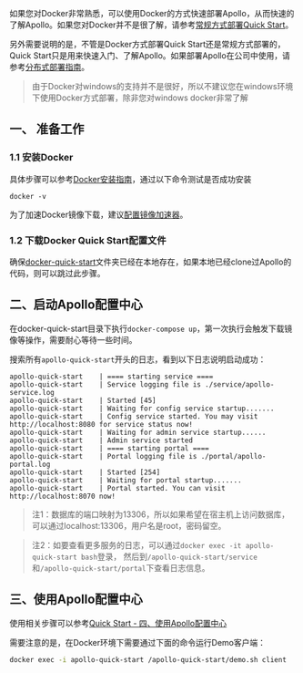 如果您对Docker非常熟悉，可以使用Docker的方式快速部署Apollo，从而快速的了解Apollo。如果您对Docker并不是很了解，请参考[常规方式部署Quick Start](Quick-Start)。

另外需要说明的是，不管是Docker方式部署Quick Start还是常规方式部署的，Quick Start只是用来快速入门、了解Apollo。如果部署Apollo在公司中使用，请参考[分布式部署指南](%E5%88%86%E5%B8%83%E5%BC%8F%E9%83%A8%E7%BD%B2%E6%8C%87%E5%8D%97)。

> 由于Docker对windows的支持并不是很好，所以不建议您在windows环境下使用Docker方式部署，除非您对windows docker非常了解

## 一、 准备工作

### 1.1 安装Docker
具体步骤可以参考[Docker安装指南](https://yeasy.gitbooks.io/docker_practice/content/install/)，通过以下命令测试是否成功安装
```
docker -v
```

为了加速Docker镜像下载，建议[配置镜像加速器](https://yeasy.gitbooks.io/docker_practice/content/install/mirror.html)。

### 1.2 下载Docker Quick Start配置文件

确保[docker-quick-start](https://github.com/ctripcorp/apollo/tree/master/scripts/docker-quick-start)文件夹已经在本地存在，如果本地已经clone过Apollo的代码，则可以跳过此步骤。

## 二、启动Apollo配置中心

在docker-quick-start目录下执行`docker-compose up`，第一次执行会触发下载镜像等操作，需要耐心等待一些时间。

搜索所有`apollo-quick-start`开头的日志，看到以下日志说明启动成功：
```log
apollo-quick-start    | ==== starting service ====
apollo-quick-start    | Service logging file is ./service/apollo-service.log
apollo-quick-start    | Started [45]
apollo-quick-start    | Waiting for config service startup.......
apollo-quick-start    | Config service started. You may visit http://localhost:8080 for service status now!
apollo-quick-start    | Waiting for admin service startup......
apollo-quick-start    | Admin service started
apollo-quick-start    | ==== starting portal ====
apollo-quick-start    | Portal logging file is ./portal/apollo-portal.log
apollo-quick-start    | Started [254]
apollo-quick-start    | Waiting for portal startup.......
apollo-quick-start    | Portal started. You can visit http://localhost:8070 now!
```

> 注1：数据库的端口映射为13306，所以如果希望在宿主机上访问数据库，可以通过localhost:13306，用户名是root，密码留空。

> 注2：如要查看更多服务的日志，可以通过`docker exec -it apollo-quick-start bash`登录， 然后到`/apollo-quick-start/service`和`/apollo-quick-start/portal`下查看日志信息。

## 三、使用Apollo配置中心

使用相关步骤可以参考[Quick Start - 四、使用Apollo配置中心](Quick-Start#%E5%9B%9B%E4%BD%BF%E7%94%A8apollo%E9%85%8D%E7%BD%AE%E4%B8%AD%E5%BF%83)

需要注意的是，在Docker环境下需要通过下面的命令运行Demo客户端：
```bash
docker exec -i apollo-quick-start /apollo-quick-start/demo.sh client
```
